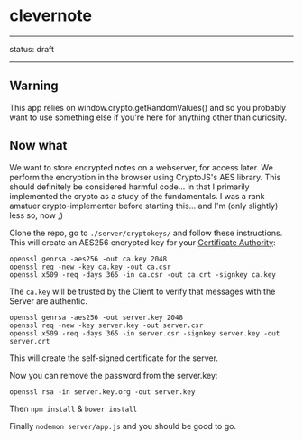 clevernote
==========

---
status: draft

---

Warning
-----

This app relies on window.crypto.getRandomValues() and so you probably want to use something else if you're here for anything other than curiosity.


Now what
-----

We want to store encrypted notes on a webserver, for access later. We perform the encryption in the browser using CryptoJS's AES library. This should definitely be considered harmful code... in that I primarily implemented the crypto as a study of the fundamentals. I was a rank amatuer crypto-implementer before starting this... and I'm (only slightly) less so, now ;)

Clone the repo, go to `./server/cryptokeys/` and follow these instructions. This will create an AES256 encrypted key for your [Certificate Authority](http://en.wikipedia.org/wiki/Certificate_authority):

    openssl genrsa -aes256 -out ca.key 2048
    openssl req -new -key ca.key -out ca.csr
    openssl x509 -req -days 365 -in ca.csr -out ca.crt -signkey ca.key

The `ca.key` will be trusted by the Client to verify that messages with the Server are authentic.

    openssl genrsa -aes256 -out server.key 2048
    openssl req -new -key server.key -out server.csr
    openssl x509 -req -days 365 -in server.csr -signkey server.key -out server.crt


This will create the self-signed certificate for the server.

Now you can remove the password from the server.key:

    openssl rsa -in server.key.org -out server.key


Then `npm install` & `bower install`

Finally `nodemon server/app.js` and you should be good to go.


